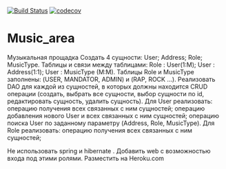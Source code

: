 [![Build Status](https://travis-ci.org/alex-skorikov/Music_area.svg?branch=master)](https://travis-ci.org/alex-skorikov/Music_area)
[![codecov](https://codecov.io/gh/alex-skorikov/Music_area/branch/master/graph/badge.svg)](https://codecov.io/gh/alex-skorikov/Music_area)
# Music_area
Музыкальная прощадка
Создать 4 сущности:
User;
Address;
Role;
MusicType.
Таблицы и связи между таблицами:
Role : User(1:M);
User : Address(1:1);
User : MusicType (M:M).
Таблицы Role и MusicType заполнены: (USER, MANDATOR, ADMIN) и (RAP, ROCK …).
Реализовать DAO для каждой из сущностей, в которых должны находится CRUD операции
(создать, выбрать все сущности,
выбор сущности по id, редактировать сущность, удалить сущность).
Для User реализовать:
операцию получения всех связанных с ним сущностей;
операцию добавления нового User и всех связанных с ним сущностей;
операцию поиска User по заданному параметру (Address, Role, MusicType).
Для Role реализовать:
операцию получения всех связанных с ним сущностей;

Не использовать spring и hibernate . Добавить web с возможностью входа под этими ролями. 
Разместить на Heroku.com
